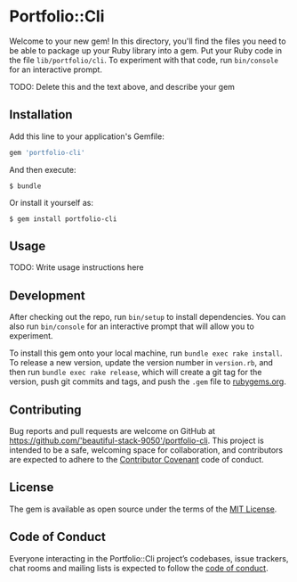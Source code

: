# Portfolio::Cli

Welcome to your new gem! In this directory, you'll find the files you need to be able to package up your Ruby library into a gem. Put your Ruby code in the file `lib/portfolio/cli`. To experiment with that code, run `bin/console` for an interactive prompt.

TODO: Delete this and the text above, and describe your gem

## Installation

Add this line to your application's Gemfile:

```ruby
gem 'portfolio-cli'
```

And then execute:

    $ bundle

Or install it yourself as:

    $ gem install portfolio-cli

## Usage

TODO: Write usage instructions here

## Development

After checking out the repo, run `bin/setup` to install dependencies. You can also run `bin/console` for an interactive prompt that will allow you to experiment.

To install this gem onto your local machine, run `bundle exec rake install`. To release a new version, update the version number in `version.rb`, and then run `bundle exec rake release`, which will create a git tag for the version, push git commits and tags, and push the `.gem` file to [rubygems.org](https://rubygems.org).

## Contributing

Bug reports and pull requests are welcome on GitHub at https://github.com/'beautiful-stack-9050'/portfolio-cli. This project is intended to be a safe, welcoming space for collaboration, and contributors are expected to adhere to the [Contributor Covenant](http://contributor-covenant.org) code of conduct.

## License

The gem is available as open source under the terms of the [MIT License](https://opensource.org/licenses/MIT).

## Code of Conduct

Everyone interacting in the Portfolio::Cli project’s codebases, issue trackers, chat rooms and mailing lists is expected to follow the [code of conduct](https://github.com/'beautiful-stack-9050'/portfolio-cli/blob/master/CODE_OF_CONDUCT.md).
